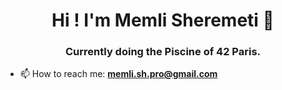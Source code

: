 <h1 align="center"> Hi ! I'm Memli Sheremeti 👋</h1>
<h3 align="center"> Currently doing the Piscine of 42 Paris.</h3>

- 📫 How to reach me: **memli.sh.pro@gmail.com**

<!--
**Memli-Sheremeti/Memli-Sheremeti** is a ✨ _special_ ✨ repository because its `README.md` (this file) appears on your GitHub profile.

Here are some ideas to get you started:

- 🔭 I’m currently working on ...
- 🌱 I’m currently learning ...
- 👯 I’m looking to collaborate on ...
- 🤔 I’m looking for help with ...
- 💬 Ask me about ...
- 📫 How to reach me: ...
- 😄 Pronouns: ...
- ⚡ Fun fact: ...
-->
